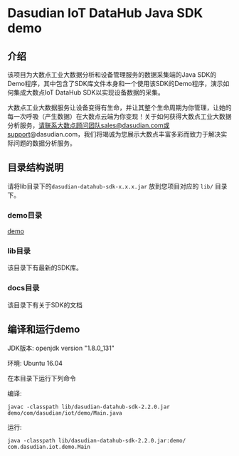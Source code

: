 # Dasudian IoT DataHub Java SDK demo

## 介绍

该项目为大数点工业大数据分析和设备管理服务的数据采集端的Java SDK的Demo程序，其中包含了SDK库文件本身和一个使用该SDK的Demo程序，演示如何集成大数点IoT DataHub SDK以实现设备数据的采集。

大数点工业大数据服务让设备变得有生命，并让其整个生命周期为你管理，让她的每一次呼吸（产生数据）在大数点云端为你变现！关于如何获得大数点工业大数据分析服务，请联系大数点顾问团队sales@dasudian.com或support@dasudian.com，我们将竭诚为您展示大数点丰富多彩而致力于解决实际问题的数据分析服务。

## 目录结构说明
请将lib目录下的`dasudian-datahub-sdk-x.x.x.jar` 放到您项目对应的 `lib/` 目录下。

### demo目录

[demo](./demo/com/dasudian/iot/demo/Main.java)


### lib目录
该目录下有最新的SDK库。

### docs目录
该目录下有关于SDK的文档

## 编译和运行demo

JDK版本: openjdk version "1.8.0_131"

环境: Ubuntu 16.04

在本目录下运行下列命令

编译:

```
javac -classpath lib/dasudian-datahub-sdk-2.2.0.jar demo/com/dasudian/iot/demo/Main.java
```

运行:

```
java -classpath lib/dasudian-datahub-sdk-2.2.0.jar:demo/ com.dasudian.iot.demo.Main
```
